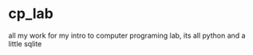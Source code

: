 cp_lab
======

all my work for my intro to computer programing lab, its all python and a little sqlite  
